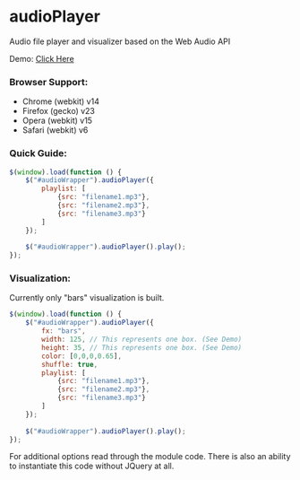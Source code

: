 # audioPlayer

Audio file player and visualizer based on the Web Audio API

Demo: [Click Here](http://dev.kovits.com/audio_player/)

### Browser Support: 
- Chrome (webkit) v14
- Firefox (gecko) v23
- Opera (webkit) v15
- Safari (webkit) v6

### Quick Guide:
```javascript
$(window).load(function () {
	$("#audioWrapper").audioPlayer({
		playlist: [
			{src: "filename1.mp3"},
			{src: "filename2.mp3"},
			{src: "filename3.mp3"}
		]
	});
	
	$("#audioWrapper").audioPlayer().play();
});
```

### Visualization:
Currently only "bars" visualization is built.
```javascript
$(window).load(function () {
	$("#audioWrapper").audioPlayer({
		fx: "bars",
		width: 125, // This represents one box. (See Demo)
		height: 35, // This represents one box. (See Demo)
		color: [0,0,0,0.65],
		shuffle: true,
		playlist: [
			{src: "filename1.mp3"},
			{src: "filename2.mp3"},
			{src: "filename3.mp3"}
		]
	});
	
	$("#audioWrapper").audioPlayer().play();
});
```

For additional options read through the module code.
There is also an ability to instantiate this code without JQuery at all.
